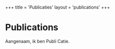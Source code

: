 +++
title = 'Publicaties'
layout = 'publications'
+++

# Publications

Aangenaam, ik ben Publi Catie.